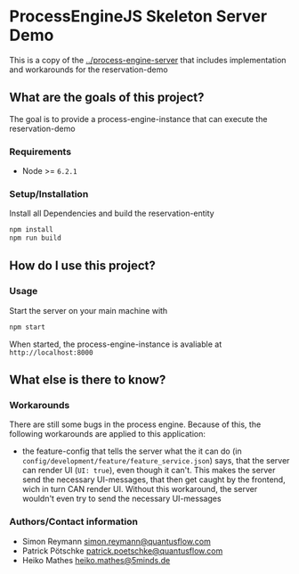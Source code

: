 # ProcessEngineJS Skeleton Server Demo

This is a copy of the [../process-engine-server](skeleton) that includes implementation and workarounds for the reservation-demo

## What are the goals of this project?

The goal is to provide a process-engine-instance that can execute the reservation-demo

### Requirements

- Node >= `6.2.1`

### Setup/Installation

Install all Dependencies and build the reservation-entity
```bash
npm install
npm run build
```

## How do I use this project?

### Usage

Start the server on your main machine with
```bash
npm start
```

When started, the process-engine-instance is avaliable at `http://localhost:8000`

## What else is there to know?

### Workarounds

There are still some bugs in the process engine. Because of this, the following workarounds are applied to this application:

- the feature-config that tells the server what the it can do (in `config/development/feature/feature_service.json`) says, that the server can render UI (`UI: true`), even though it can't. This makes the server send the necessary UI-messages, that then get caught by the frontend, wich in turn CAN render UI. Without this workaround, the server wouldn't even try to send the necessary UI-messages

### Authors/Contact information

- Simon Reymann <simon.reymann@quantusflow.com>
- Patrick Pötschke <patrick.poetschke@quantusflow.com>
- Heiko Mathes <heiko.mathes@5minds.de>

